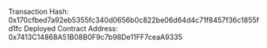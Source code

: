 Transaction Hash: 0x170cfbed7a92eb5355fc340d0656b0c822be06d64d4c71f8457f36c1855fd1fc
Deployed Contract Address: 0x7413C14868A51B08B0F9c7b98De11FF7ceaA9335
